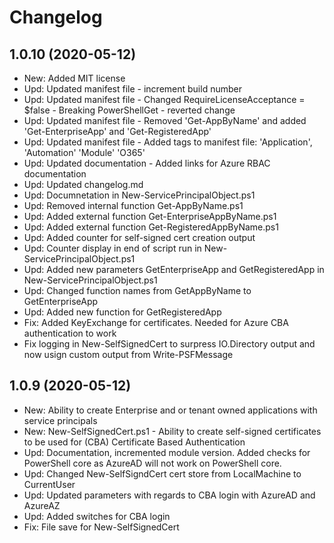﻿# Changelog
## 1.0.10 (2020-05-12)
 - New: Added MIT license
 - Upd: Updated manifest file - increment build number
 - Upd: Updated manifest file - Changed RequireLicenseAcceptance = $false - Breaking PowerShellGet - reverted change
 - Upd: Updated manifest file - Removed 'Get-AppByName' and added 'Get-EnterpriseApp' and 'Get-RegisteredApp'
 - Upd: Updated manifest file - Added tags to manifest file: 'Application', 'Automation' 'Module' 'O365'
 - Upd: Updated documentation - Added links for Azure RBAC documentation
 - Upd: Updated changelog.md
 - Upd: Documnetation in New-ServicePrincipalObject.ps1
 - Upd: Removed internal function Get-AppByName.ps1
 - Upd: Added external function Get-EnterpriseAppByName.ps1
 - Upd: Added external function  Get-RegisteredAppByName.ps1
 - Upd: Added counter for self-signed cert creation output
 - Upd: Counter display in end of script run in New-ServicePrincipalObject.ps1
 - Upd: Added new parameters GetEnterpriseApp and GetRegisteredApp in New-ServicePrincipalObject.ps1
 - Upd: Changed function names from GetAppByName to GetEnterpriseApp
 - Upd: Added new function for GetRegisteredApp
 - Fix: Added KeyExchange for certificates. Needed for Azure CBA authentication to work
 - Fix logging in New-SelfSignedCert to surpress IO.Directory output and now usign custom output from Write-PSFMessage

## 1.0.9 (2020-05-12)
 - New: Ability to create Enterprise and or tenant owned applications with service principals
 - New: New-SelfSignedCert.ps1 - Ability to create self-signed certificates to be used for (CBA) Certificate Based Authentication
 - Upd: Documentation, incremented module version. Added checks for PowerShell core as AzureAD will not work on PowerShell core.
 - Upd: Changed New-SelfSigndCert cert store from LocalMachine to CurrentUser
 - Upd: Updated parameters with regards to CBA login with AzureAD and AzureAZ
 - Upd: Added switches for CBA login
 - Fix: File save for New-SelfSignedCert